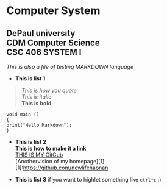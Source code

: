 
Computer System
=====
DePaul university    
CDM Computer Science     
CSC 406 SYSTEM I
-----
*This is also a file of testing MARKDOWN language*      

* **This is list 1**    
>*This is how you quote*                  
>*This is italic*      
>**This is bold**            


    void main ()
    {
    print("Hello Markdown");
    }

* **This is list 2**     
**This is how to make it a link**    
[THIS IS MY GitGub](https://github.com/newlifehaonan)     
[Anothervision of my homepage][1]      
[1]:https://github.com/newlifehaonan

* **This is list 3**
if you want to highlet something like `ctrl+c` :)


